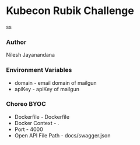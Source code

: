# Kubecon Rubik Challenge
ss
### Author

Nilesh Jayanandana

### Environment Variables

- domain - email domain of mailgun
- apiKey - apiKey of mailgun


### Choreo BYOC

- Dockerfile - Dockerfile
- Docker Context - .
- Port - 4000
- Open API File Path - docs/swagger.json
